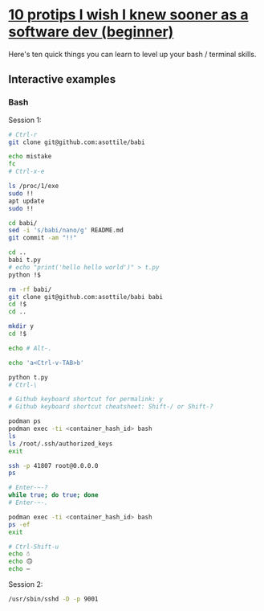 # [10 protips I wish I knew sooner as a software dev (beginner)](https://youtu.be/_wcVyhfyaeE)

Here's ten quick things you can learn to level up your bash / terminal skills.

## Interactive examples

### Bash

Session 1:

```bash
# Ctrl-r
git clone git@github.com:asottile/babi

echo mistake
fc
# Ctrl-x-e

ls /proc/1/exe
sudo !!
apt update
sudo !!

cd babi/
sed -i 's/babi/nano/g' README.md
git commit -am "!!"

cd ..
babi t.py
# echo "print('hello hello world')" > t.py
python !$

rm -rf babi/
git clone git@github.com:asottile/babi babi
cd !$
cd ..

mkdir y
cd !$

echo # Alt-.

echo 'a<Ctrl-v-TAB>b'

python t.py
# Ctrl-\

# Github keyboard shortcut for permalink: y
# Github keyboard shortcut cheatsheet: Shift-/ or Shift-?

podman ps
podman exec -ti <container_hash_id> bash
ls
ls /root/.ssh/authorized_keys
exit

ssh -p 41807 root@0.0.0.0
ps

# Enter-~-?
while true; do true; done
# Enter-~-.

podman exec -ti <container_hash_id> bash
ps -ef
exit

# Ctrl-Shift-u
echo ☃
echo 🙃
echo —
```

Session 2:

```bash
/usr/sbin/sshd -D -p 9001
```

